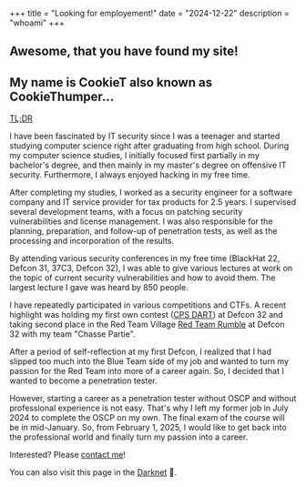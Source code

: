 +++
title = "Looking for employement!"
date = "2024-12-22"
description = "whoami"
+++
## Awesome, that you have found my site!
## My name is CookieT also known as CookieThumper...

[TL;DR](/TL;DR)

I have been fascinated by IT security since I was a teenager and started studying computer science right after graduating from high school. During my computer science studies, I initially focused first partially in my bachelor's degree, and then mainly in my master's degree on offensive IT security. Furthermore, I always enjoyed hacking in my free time.

After completing my studies, I worked as a security engineer for a software company and IT service provider for tax products for 2.5 years. I supervised several development teams, with a focus on patching security vulnerabilities and license management. I was also responsible for the planning, preparation, and follow-up of penetration tests, as well as the processing and incorporation of the results.

By attending various security conferences in my free time (BlackHat 22, Defcon 31, 37C3, Defcon 32), I was able to give various lectures at work on the topic of current security vulnerabilities and how to avoid them. The largest lecture I gave was heard by 850 people.

I have repeatedly participated in various competitions and CTFs. A recent highlight was holding my first own contest ([CPS DART](https://forum.defcon.org/node/249396)) at Defcon 32 and taking second place in the Red Team Village [Red Team Rumble](https://redteamvillage.io/rtr.html) at Defcon 32 with my team "Chasse Partie".

After a period of self-reflection at my first Defcon, I realized that I had slipped too much into the Blue Team side of my job and wanted to turn my passion for the Red Team into more of a career again. So, I decided that I wanted to become a penetration tester.

However, starting a career as a penetration tester without OSCP and without professional experience is not easy. That's why I left my former job in July 2024 to complete the OSCP on my own. The final exam of the course will be in mid-January. So, from February 1, 2025, I would like to get back into the professional world and finally turn my passion into a career.

Interested? Please [contact me](/contact)!

You can also visit this page in the [Darknet](http://cookietdohwq5inwylwdtqz3avwdqro56f5p7tbgbsmbxschezp57yqd.onion) 🧅.
